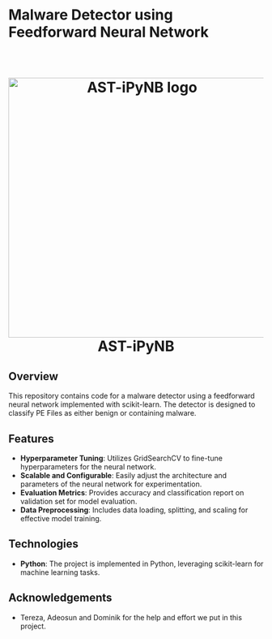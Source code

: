 # Malware Detector using Feedforward Neural Network

<h1 align="center">
  <br>
  <img width="512" alt="AST-iPyNB logo" src="https://github.com/Simo56/AST-iPyNB/assets/20564263/967fa4ba-d31a-4d33-8e07-2978e184c7ff">
  <br>
  AST-iPyNB
  <br>
</h1>

## Overview

This repository contains code for a malware detector using a feedforward neural network implemented with scikit-learn. The detector is designed to classify PE Files as either benign or containing malware.

## Features

- **Hyperparameter Tuning**: Utilizes GridSearchCV to fine-tune hyperparameters for the neural network.
- **Scalable and Configurable**: Easily adjust the architecture and parameters of the neural network for experimentation.
- **Evaluation Metrics**: Provides accuracy and classification report on validation set for model evaluation.
- **Data Preprocessing**: Includes data loading, splitting, and scaling for effective model training.

## Technologies

- **Python**: The project is implemented in Python, leveraging scikit-learn for machine learning tasks.

## Acknowledgements

- Tereza, Adeosun and Dominik for the help and effort we put in this project.
